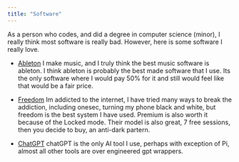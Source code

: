 ```yaml
---
title: "Software" 
---
```


As a person who codes, and did a degree in computer science (minor), I really think most software is really bad. However, here is some software I really love. 

- [Ableton](https://www.ableton.com) I make music, and I truly think the best music software is ableton. I think ableton is probably the best made software that I use. Its the only software where I would pay 50% for it and still would feel like that would be a fair price.  

- [Freedom](freedom.to) Im addicted to the internet, I have tried many ways to break the addiction, including onesec, turning my phone black and white, but freedom is the best system I have used. Premium is also worth it because of the Locked mode. Their model is also great, 7 free sessions, then you decide to buy, an anti-dark partern.

- [ChatGPT](https://chat.openai.com) chatGPT is the only AI tool I use, perhaps with exception of Pi, almost all other tools are over engineered gpt wrappers.  
